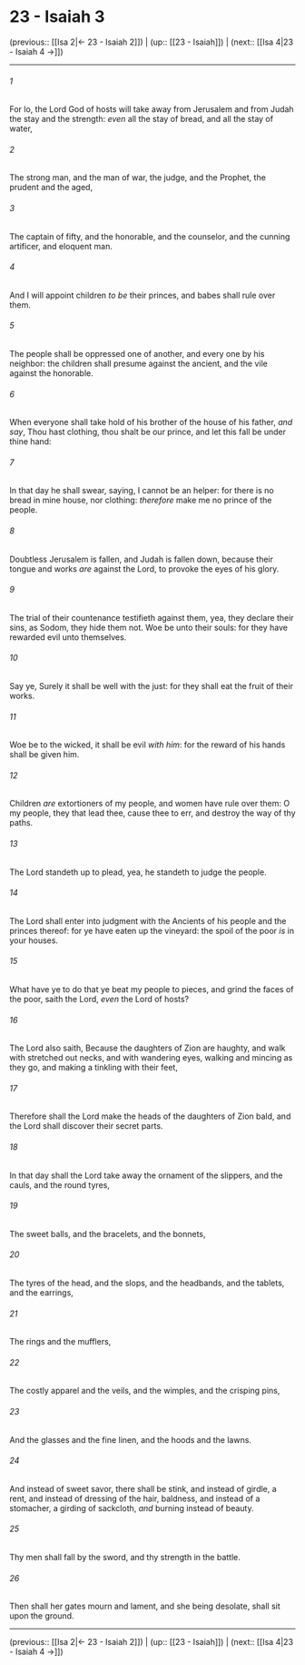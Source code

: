 # 23 - Isaiah 3

(previous:: [[Isa 2|← 23 - Isaiah 2]]) | (up:: [[23 - Isaiah]]) | (next:: [[Isa 4|23 - Isaiah 4 →]])

***


###### 1 
For lo, the Lord God of hosts will take away from Jerusalem and from Judah the stay and the strength: _even_ all the stay of bread, and all the stay of water, 

###### 2 
The strong man, and the man of war, the judge, and the Prophet, the prudent and the aged, 

###### 3 
The captain of fifty, and the honorable, and the counselor, and the cunning artificer, and eloquent man. 

###### 4 
And I will appoint children _to be_ their princes, and babes shall rule over them. 

###### 5 
The people shall be oppressed one of another, and every one by his neighbor: the children shall presume against the ancient, and the vile against the honorable. 

###### 6 
When everyone shall take hold of his brother of the house of his father, _and say_, Thou hast clothing, thou shalt be our prince, and let this fall be under thine hand: 

###### 7 
In that day he shall swear, saying, I cannot be an helper: for there is no bread in mine house, nor clothing: _therefore_ make me no prince of the people. 

###### 8 
Doubtless Jerusalem is fallen, and Judah is fallen down, because their tongue and works _are_ against the Lord, to provoke the eyes of his glory. 

###### 9 
The trial of their countenance testifieth against them, yea, they declare their sins, as Sodom, they hide them not. Woe be unto their souls: for they have rewarded evil unto themselves. 

###### 10 
Say ye, Surely it shall be well with the just: for they shall eat the fruit of their works. 

###### 11 
Woe be to the wicked, it shall be evil _with him_: for the reward of his hands shall be given him. 

###### 12 
Children _are_ extortioners of my people, and women have rule over them: O my people, they that lead thee, cause thee to err, and destroy the way of thy paths. 

###### 13 
The Lord standeth up to plead, yea, he standeth to judge the people. 

###### 14 
The Lord shall enter into judgment with the Ancients of his people and the princes thereof: for ye have eaten up the vineyard: the spoil of the poor _is_ in your houses. 

###### 15 
What have ye to do that ye beat my people to pieces, and grind the faces of the poor, saith the Lord, _even_ the Lord of hosts? 

###### 16 
The Lord also saith, Because the daughters of Zion are haughty, and walk with stretched out necks, and with wandering eyes, walking and mincing as they go, and making a tinkling with their feet, 

###### 17 
Therefore shall the Lord make the heads of the daughters of Zion bald, and the Lord shall discover their secret parts. 

###### 18 
In that day shall the Lord take away the ornament of the slippers, and the cauls, and the round tyres, 

###### 19 
The sweet balls, and the bracelets, and the bonnets, 

###### 20 
The tyres of the head, and the slops, and the headbands, and the tablets, and the earrings, 

###### 21 
The rings and the mufflers, 

###### 22 
The costly apparel and the veils, and the wimples, and the crisping pins, 

###### 23 
And the glasses and the fine linen, and the hoods and the lawns. 

###### 24 
And instead of sweet savor, there shall be stink, and instead of girdle, a rent, and instead of dressing of the hair, baldness, and instead of a stomacher, a girding of sackcloth, _and_ burning instead of beauty. 

###### 25 
Thy men shall fall by the sword, and thy strength in the battle. 

###### 26 
Then shall her gates mourn and lament, and she being desolate, shall sit upon the ground.

***

(previous:: [[Isa 2|← 23 - Isaiah 2]]) | (up:: [[23 - Isaiah]]) | (next:: [[Isa 4|23 - Isaiah 4 →]])
